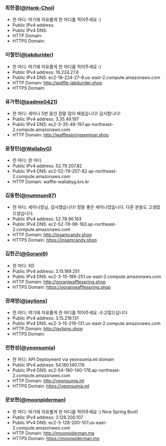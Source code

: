 ### 최한결([@Hank-Choi](https://github.com/Hank-Choi))
- 한 마디: 여기에 자유롭게 한 마디를 적어주세요 :)
- Public IPv4 address:
- Public IPv4 DNS:
- HTTP Domain: 
- HTTPS Domain: 

### 이철민([@jakdurider](https://github.com/jakdurider))
- 한 마디: 여기에 자유롭게 한 마디를 적어주세요 :)
- Public IPv4 address: 18.224.27.8
- Public IPv4 DNS: ec2-18-224-27-8.us-east-2.compute.amazonaws.com
- HTTP Domain: http://waffle-jakdurider.shop 
- HTTPS Domain: 

### 유가현([@padme0421](https://github.com/padme0421))
- 한 마디: 세미나 5번 동안 정말 많이 배웠습니다! 감사합니다!
- Public IPv4 address: 3.35.49.197
- Public IPv4 DNS: ec2-3-35-49-197.ap-northeast-2.compute.amazonaws.com
- HTTP Domain: http://wafflespringseminar.shop

### 윤창민([@WallabyG](https://github.com/WallabyG))
- 한 마디: 한 마디
- Public IPv4 address: 52.79.207.82
- Public IPv4 DNS: ec2-52-79-207-82.ap-northeast-2.compute.amazonaws.com
- HTTP Domain: waffle-wallabyg.kro.kr

### 김동현([@numnum97](https://github.com/numnum97))
- 한 마디: 세미나장님, 감사했습니다! 정말 좋은 세미나였습니다. 다른 분들도 고생많으셨습니다.
- Public IPv4 address: 52.78.96.163
- Public IPv4 DNS: ec2-52-78-96-163.ap-northeast-2.compute.amazonaws.com
- HTTP Domain: http://insamcandy.shop
- HTTPS Domain: https://insamcandy.shop

### 김한곤([@Gorani9](https://github.com/Gorani9))
- 한 마디: XD
- Public IPv4 address: 3.15.189.251
- Public IPv4 DNS: ec2-3-15-189-251.us-east-2.compute.amazonaws.com
- HTTP Domain: http://goraniwafflespring.shop
- HTTPS Domain: https://goraniwafflespring.shop

### 권재영([@jaylions](https://github.com/jaylions))
- 한 마디: 여기에 자유롭게 한 마디를 적어주세요 :수고많으십니다
- Public IPv4 address: 3.15.219.131
- Public IPv4 DNS: ec2-3-15-219-131.us-east-2.compute.amazonaws.com
- HTTP Domain: http://jaylions.shop
- HTTPS Domain: 

### 전현성([@yeonsumia](https://github.com/yeonsumia))
- 한 마디: API Deployment via yeonsumia.ml domain 
- Public IPv4 address: 54.180.140.176
- Public IPv4 DNS: ec2-54-180-140-176.ap-northeast-2.compute.amazonaws.com
- HTTP Domain: http://yeonsumia.ml
- HTTPS Domain: https://yeonsumia.ml 

### 문보현([@moonpiderman](https://github.com/moonpiderman))
- 한 마디: 여기에 자유롭게 한 마디를 적어주세요 :) Nice Spring Boot!
- Public IPv4 address: 3.128.200.107
- Public IPv4 DNS: ec2-3-128-200-107.us-east-2.compute.amazonaws.com
- HTTP Domain: http://moonpiderman.me
- HTTPS Domain: https://moonpiderman.me
